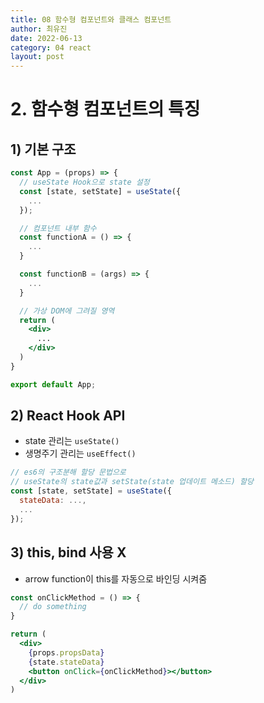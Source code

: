 ```yaml
---
title: 08 함수형 컴포넌트와 클래스 컴포넌트
author: 최유진
date: 2022-06-13
category: 04 react
layout: post
---
```


# **2. 함수형 컴포넌트의 특징**
## 1) 기본 구조
```jsx
const App = (props) => {
  // useState Hook으로 state 설정
  const [state, setState] = useState({
    ...
  });

  // 컴포넌트 내부 함수
  const functionA = () => {
    ...
  }

  const functionB = (args) => {
    ...
  }

  // 가상 DOM에 그려질 영역
  return (
    <div>
      ...
    </div>
  )
}

export default App;
```

## 2) React Hook API
- state 관리는 `useState()`
- 생명주기 관리는 `useEffect()`
```jsx
// es6의 구조분해 할당 문법으로
// useState의 state값과 setState(state 업데이트 메소드) 할당
const [state, setState] = useState({
  stateData: ...,
  ...
});
```

## 3) this, bind 사용 X
- arrow function이 this를 자동으로 바인딩 시켜줌
```jsx
const onClickMethod = () => {
  // do something
}

return (
  <div>
    {props.propsData}
    {state.stateData}
    <button onClick={onClickMethod}></button>
  </div>
)
```